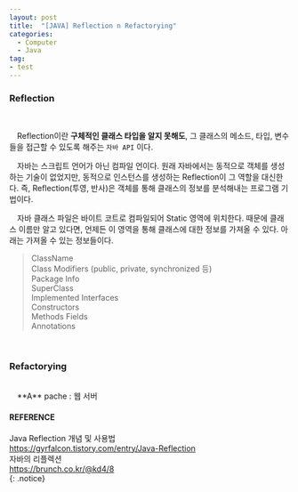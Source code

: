 ```yaml
---
layout: post
title:  "[JAVA] Reflection n Refactorying"
categories:
  - Computer
  - Java
tag:
- test 
---
```


### Reflection
<br>

　Reflection이란 **구체적인 클래스 타입을 알지 못해도**, 그 클래스의 메소드, 타입, 변수들을 접근할 수 있도록 해주는 `자바 API` 이다.  

　자바는 스크립트 언어가 아닌 컴파일 언이다. 원래 자바에서는 동적으로 객체를 생성하는 기술이 없었지만, 동적으로 인스턴스를 생성하는 Reflection이 그 역할을 대신한다. 즉, Reflection(투영, 반사)은 객체를 통해 클래스의 정보를 분석해내는 프로그램 기법이다.  

　자바 클래스 파일은 바이트 코트로 컴파일되어 Static 영역에 위치한다. 때문에 클래스 이름만 알고 있다면, 언제든 이 영역을 통해 클래스에 대한 정보를 가져올 수 있다. 아래는 가져올 수 있는 정보들이다.  

> ClassName <br> Class Modifiers (public, private, synchronized 등) <br> Package Info <br> SuperClass <br> Implemented Interfaces <br> Constructors <br> Methods Fields <br> Annotations

<br>

### Refactorying
<br>
　**A** pache : 웹 서버  

<br>

#### REFERENCE
Java Reflection 개념 및 사용법  
https://gyrfalcon.tistory.com/entry/Java-Reflection  
자바의 리플렉션  
https://brunch.co.kr/@kd4/8  
{: .notice}